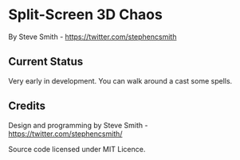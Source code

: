 # Split-Screen 3D Chaos

By Steve Smith - https://twitter.com/stephencsmith

## Current Status
Very early in development.  You can walk around a cast some spells.


## Credits
Design and programming by Steve Smith - https://twitter.com/stephencsmith/ 

Source code licensed under MIT Licence.